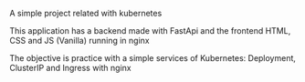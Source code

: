 A simple project related with kubernetes

This application has a backend made with FastApi and the frontend HTML, CSS and JS (Vanilla) running in nginx

The objective is practice with a simple services of Kubernetes: Deployment, ClusterIP and Ingress with nginx

